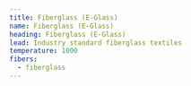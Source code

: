 ```yaml
---
title: Fiberglass (E-Glass)
name: Fiberglass (E-Glass)
heading: Fiberglass (E-Glass)
lead: Industry standard fiberglass textiles
temperature: 1000
fibers:
  - fiberglass
---
```

